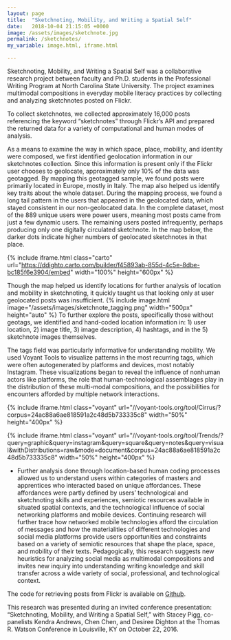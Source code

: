 ```yaml
---
layout: page
title:  "Sketchnoting, Mobility, and Writing a Spatial Self"
date:   2018-10-04 21:15:05 +0000
image: /assets/images/sketchnote.jpg
permalink: /sketchnotes/
my_variable: image.html, iframe.html

---
```


Sketchnoting, Mobility, and Writing a Spatial Self was a collaborative research project between faculty and Ph.D. students in the Professional Writing Program at North Carolina State University. The project examines multimodal compositions in everyday mobile literacy practices by collecting and analyzing sketchnotes posted on Flickr. 

To collect sketchnotes, we collected approximately 16,000 posts referencing the keyword “sketchnotes” through Flickr’s API and prepared the returned data for a variety of computational and human modes of analysis. 

As a means to examine the way in which space, place, mobility, and identity were composed, we first identified geolocation information in our sketchnotes collection. Since this information is present only if the Flickr user chooses to geolocate, approximately only 10% of the data was geotagged. By mapping this geotagged sample, we found posts were primarily located in Europe, mostly in Italy. The map also helped us identify key traits about the whole dataset. During the mapping process, we found a long tail pattern in the users that appeared in the geolocated data, which stayed consistent in our non-geolocated data. In the complete dataset, most of the 889 unique users were power users, meaning most posts came from just a few dynamic users. The remaining users posted infrequently, perhaps producing only one digitally circulated sketchnote. In the map below, the darker dots indicate higher numbers of geolocated sketchnotes in that place.

{% include iframe.html class="carto" url="https://ddighto.carto.com/builder/f45893ab-855d-4c5e-8dbe-bc185f6e3904/embed" width="100%" height="600px" %}

Though the map helped us identify locations for further analysis of location and mobility in sketchnoting, it quickly taught us that looking only at user geolocated posts was insufficient. 
{% include image.html image="/assets/images/sketchnote_tagging.png" width="500px" height="auto" %} 
To further explore the posts, specifically those without geotags, we identified and hand-coded location information in: 1) user location, 2) image title, 3) image description, 4) hashtags, and in the 5) sketchnote images themselves.


The tags field was particularly informative for understanding mobility. We used Voyant Tools to visualize patterns in the most recurring tags, which were often autogenerated by platforms and devices, most notably Instagram. These visualizations began to reveal the influence of nonhuman actors like platforms, the role that human-technological assemblages play in the distribution of these multi-modal compositions, and the possibilities for encounters afforded by multiple network interactions.

{% include iframe.html class="voyant" url="//voyant-tools.org/tool/Cirrus/?corpus=24ac88a6ae818591a2c48d5b733335c8" width="50%" height="400px" %}

{% include iframe.html class="voyant" url="//voyant-tools.org/tool/Trends/?query=graphic&query=instagram&query=square&query=notes&query=visual&withDistributions=raw&mode=document&corpus=24ac88a6ae818591a2c48d5b733335c8" width="50%" height="400px" %}

* Further analysis done through location-based human coding processes allowed us to understand users within categories of masters and apprentices who interacted based on unique affordances. These affordances were partly defined by users’ technological and sketchnoting skills and experiences, semiotic resources available in situated spatial contexts, and the technological influence of social networking platforms and mobile devices. Continuing research will further trace how networked mobile technologies afford the circulation of messages and how the materialities of different technologies and social media platforms provide users opportunities and constraints based on a variety of semiotic resources that shape the place, space, and mobility of their texts. Pedagogically, this research suggests new heuristics for analyzing social media as multimodal compositions and invites new inquiry into understanding writing knowledge and skill transfer across a wide variety of social, professional, and technological context.

The code for retrieving posts from Flickr is available on [Github](https://github.com/ddighton/flickr_scripts).

This research was presented during an invited conference presentation: “Sketchnoting, Mobility, and Writing a Spatial Self,” with Stacey Pigg, co-panelists Kendra Andrews, Chen Chen, and Desiree Dighton at the Thomas R. Watson Conference in Louisville, KY on October 22, 2016.

<br/><br/>
